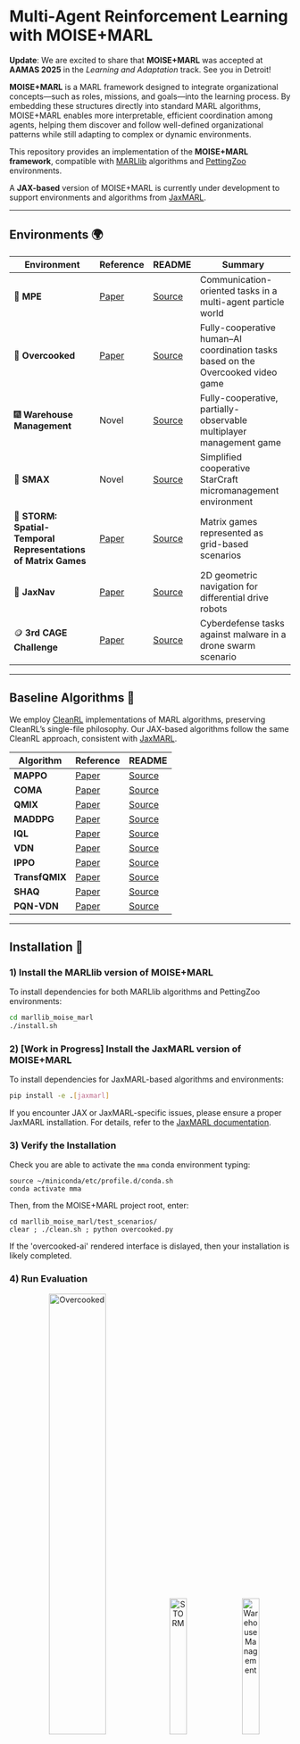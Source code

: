 # Multi-Agent Reinforcement Learning with MOISE+MARL

**Update**: We are excited to share that **MOISE+MARL** was accepted at **AAMAS 2025** in the *Learning and Adaptation* track. See you in Detroit!

**MOISE+MARL** is a MARL framework designed to integrate organizational concepts—such as roles, missions, and goals—into the learning process. By embedding these structures directly into standard MARL algorithms, MOISE+MARL enables more interpretable, efficient coordination among agents, helping them discover and follow well-defined organizational patterns while still adapting to complex or dynamic environments.

This repository provides an implementation of the **MOISE+MARL framework**, compatible with [MARLlib](https://marllib.readthedocs.io/en/latest/) algorithms and [PettingZoo](https://pettingzoo.farama.org/) environments.

A **JAX-based** version of MOISE+MARL is currently under development to support environments and algorithms from [JaxMARL](https://github.com/FLAIROx/JaxMARL).

---

## Environments 🌍

| Environment          | Reference                                                   | README                                                                             | Summary                                                                 |
|----------------------|-------------------------------------------------------------|-------------------------------------------------------------------------------------|-------------------------------------------------------------------------|
| 🔴 **MPE**           | [Paper](https://arxiv.org/abs/1706.02275)                  | [Source](https://github.com/FLAIROx/JaxMARL/tree/main/jaxmarl/environments/mpe)     | Communication-oriented tasks in a multi-agent particle world           |
| 🍲 **Overcooked**    | [Paper](https://arxiv.org/abs/1910.05789)                  | [Source](https://github.com/FLAIROx/JaxMARL/tree/main/jaxmarl/environments/overcooked) | Fully-cooperative human–AI coordination tasks based on the Overcooked video game |
| 🎆 **Warehouse Management** | Novel                                           | [Source](https://github.com/julien6/OMARLE)                                         | Fully-cooperative, partially-observable multiplayer management game    |
| 👾 **SMAX**          | Novel                                                      | [Source](https://github.com/FLAIROx/JaxMARL/tree/main/jaxmarl/environments/smax)    | Simplified cooperative StarCraft micromanagement environment           |
| 🧮 **STORM: Spatial-Temporal Representations of Matrix Games** | [Paper](https://openreview.net/forum?id=54F8woU8vhq) | [Source](https://github.com/FLAIROx/JaxMARL/tree/main/jaxmarl/environments/storm)   | Matrix games represented as grid-based scenarios                        |
| 🧭 **JaxNav**        | [Paper](https://www.arxiv.org/abs/2408.15099)              | [Source](https://github.com/FLAIROx/JaxMARL/tree/main/jaxmarl/environments/jaxnav)  | 2D geometric navigation for differential drive robots                  |
| 🪙 **3rd CAGE Challenge** | [Paper](https://arxiv.org/abs/2108.09118)           | [Source](https://github.com/cage-challenge/cage-challenge-3)                        | Cyberdefense tasks against malware in a drone swarm scenario           |

---

## Baseline Algorithms 🦉

We employ [CleanRL](https://docs.cleanrl.dev/) implementations of MARL algorithms, preserving CleanRL’s single-file philosophy. Our JAX-based algorithms follow the same CleanRL approach, consistent with [JaxMARL](https://github.com/FLAIROx/JaxMARL).

| Algorithm    | Reference                                                 | README                                                                                 |
|--------------|-----------------------------------------------------------|----------------------------------------------------------------------------------------|
| **MAPPO**    | [Paper](https://arxiv.org/abs/2103.01955)                | [Source](https://github.com/FLAIROx/JaxMARL/tree/main/baselines/MAPPO)                |
| **COMA**     | [Paper](https://arxiv.org/abs/1705.08926)                | [Source](https://github.com/matteokarldonati/Counterfactual-Multi-Agent-Policy-Gradients) |
| **QMIX**     | [Paper](https://arxiv.org/abs/1803.11485)                | [Source](https://github.com/FLAIROx/JaxMARL/tree/main/baselines/QLearning)            |
| **MADDPG**   | [Paper](https://arxiv.org/abs/1706.02275)                | [Source](https://github.com/openai/maddpg)                                            |
| **IQL**      | [Paper](https://arxiv.org/abs/1312.5602v1)               | [Source](https://github.com/FLAIROx/JaxMARL/tree/main/baselines/QLearning)            |
| **VDN**      | [Paper](https://arxiv.org/abs/1706.05296)                | [Source](https://github.com/FLAIROx/JaxMARL/tree/main/baselines/QLearning)            |
| **IPPO**     | [Paper](https://arxiv.org/pdf/2011.09533.pdf)            | [Source](https://github.com/FLAIROx/JaxMARL/tree/main/baselines/IPPO)                 |
| **TransfQMIX** | [Paper](https://www.southampton.ac.uk/~eg/AAMAS2023/pdfs/p1679.pdf) | [Source](https://github.com/FLAIROx/JaxMARL/tree/main/baselines/QLearning)  |
| **SHAQ**     | [Paper](https://arxiv.org/abs/2105.15013)                | [Source](https://github.com/FLAIROx/JaxMARL/tree/main/baselines/QLearning)            |
| **PQN-VDN**  | [Paper](https://arxiv.org/abs/2407.04811)                | [Source](https://github.com/mttga/purejaxql)                                          |

---

## Installation 🧗

### 1) Install the **MARLlib** version of MOISE+MARL

To install dependencies for both MARLlib algorithms and PettingZoo environments:

```bash
cd marllib_moise_marl
./install.sh
```

### 2) [Work in Progress] Install the **JaxMARL** version of MOISE+MARL

To install dependencies for JaxMARL-based algorithms and environments:

```bash
pip install -e .[jaxmarl]
```

If you encounter JAX or JaxMARL-specific issues, please ensure a proper JaxMARL installation. For details, refer to the [JaxMARL documentation](https://github.com/FLAIROx/JaxMARL?tab=readme-ov-file#installation--).

### 3) Verify the Installation

Check you are able to activate the ```mma``` conda environment typing:

```
source ~/miniconda/etc/profile.d/conda.sh
conda activate mma
```

Then, from the MOISE+MARL project root, enter:

```
cd marllib_moise_marl/test_scenarios/
clear ; ./clean.sh ; python overcooked.py
```

If the 'overcooked-ai' rendered interface is dislayed, then your installation is likely completed.

### 4) Run Evaluation

<div class="collage">
    <div class="column" align="center">
        <div class="row" align="center">
            <img src="https://raw.githubusercontent.com/julien6/MOISE-MARL/refs/heads/main/docs/images/overcooked.gif?raw=true" alt="Overcooked" width="45%">
            <img src="https://raw.githubusercontent.com/FLAIROx/JaxMARL/refs/heads/main/docs/imgs/storm.gif" alt="STORM" width="25%">
            <img src="https://raw.githubusercontent.com/julien6/MOISE-MARL/refs/heads/main/docs/images/wm.gif?raw=true" alt="Warehouse Management" width="25%">
        </div>
        <div class="row" align="center">
            <img src="https://raw.githubusercontent.com/julien6/MOISE-MARL/refs/heads/main/docs/images/mpe.gif?raw=true" alt="MPE" width="25%">
            <img src="https://raw.githubusercontent.com/julien6/MOISE-MARL/refs/heads/main/docs/images/cyborg.gif?raw=true" alt="CybORG" width="28.3%">
            <img src="https://raw.githubusercontent.com/FLAIROx/JaxMARL/refs/heads/main/docs/imgs/smax.gif" alt="SMAX" width="25%">
        </div>
    </div>
</div>

<p align="center">
<em>Examples of rendered environments as animated GIFs (some are adapted from [JaxMARL](https://github.com/FLAIROx/JaxMARL))</em>
</p>

---

To train and test a MARL algorithm on a specific environment, look at the `test_scenarios` folder containing typical examples showing how to use MMA for various environments.

**Notes:**

* Incomplete training sessions are automatically saved as checkpoints.
* Checkpoints contain the latest training data
* Recorded environments are saved as mp4 video if 'record_env' is enabled.

For example, to train/test agents using **MAPPO** on the **Overcooked AI** environment:

```bash
clear ; ./clean.sh ; python overcooked.py
```

### API Documentation

/home/soulej/Documents/MOISE-MARL/docs/index.html

---

### Basic MOISE+MARL API Usage for MARLlib 🖥️

The **MOISE+MARL API (MMA)** provides a series of classes and modified MARLlib functions. You can first implement a `label_manager` to handle observations and actions so you can conveniently use them to create roles and goals logics aftewards. Then, you can create an `organizational_model` that you can inject in the ```marllib.make_env``` function to make your organizational model effective during training.

MMA also features the **Trajectory-based Evaluation in MOISE+MARL (TEMM)** method, accessed via the `TEMM` class. This function produces dendrogram showing clusters of actions and observation to help in determing implicit roles and goals in an augmented MOISE+MARL model.

Here is an environment-agnostic skeleton code showing the underlying principles of MMA.

```python 
from marllib import marl
from mma_wrapper.label_manager import label_manager
from mma_wrapper.organizational_model import deontic_specification, organizational_model, structural_specifications, functional_specifications, deontic_specifications, time_constraint_type
from mma_wrapper.temm.TEMM import TEMM
from mma_wrapper.organizational_specification_logic import role_logic, goal_factory, role_factory, goal_logic
from mma_wrapper.utils import label, observation, action, trajectory
from simple_env import simple_env

env = simple_env_v3.env(render_mode="human")

# Implement the observation/action label manager

class simple_label_manager(label_manager):

    def one_hot_encode_observation(self, observation: Any, agent: str = None) -> 'observation':
        ...
        return one_hot_encoded_observation

    def one_hot_decode_observation(self, observation: observation, agent: str = None) -> Any:
        ...
        return extracted_values

    def one_hot_encode_action(self, action: Any, agent: str = None) -> action:
        ...
        return encoded_action

    def one_hot_decode_action(self, action: action, agent: str = None) -> Any:
        ...
        return decoded_action
    ...

# Create some custom script rules

def role1_fun(trajectory: trajectory, observation: label, agent_name: str, label_manager: label_manager) -> label:
    # print("Leader adversary")
    data = label_manager.one_hot_decode_observation(
        observation=observation, agent=agent_name)
    ...
    return action

def role2_fun(trajectory: trajectory, observation: label, agent_name: str, label_manager: label_manager) -> label:
    # print("Leader adversary")
    data = label_manager.one_hot_decode_observation(
        observation=observation, agent=agent_name)
    ...
    return action

simple_label_mngr = simple_label_manager() 

# Define a MOISE+MARL model
simple_model = organizational_model(
    structural_specifications(
        roles={
            "role_1": role_logic(label_manager=simple_label_mngr).registrer_script_rule(role1_fun),
            "role_2": role_logic(label_manager=simple_label_mngr).registrer_script_rule(role2_fun),
            "role_3": role_logic(label_manager=simple_label_mngr).register_pattern_rule("[#any,#any](0,*)[o1,a1](1,1)", "o2", [("a1", 1), "a2", 1])
            },
        role_inheritance_relations={}, root_groups={}),
    functional_specifications=functional_specifications(
        goals={}, social_scheme={}, mission_preferences=[]),
    deontic_specifications=deontic_specifications(permissions=[], obligations=[
        deontic_specification("role_1", ["agent_0"], [], time_constraint_type.ANY),
        deontic_specification("role_2", ["agent_1", "agent_2"], [], time_constraint_type.ANY)
    ]))

# prepare env
env = marl.make_env(environment_name="mpe",
                    map_name="simple_world_comm", organizational_model=simple_model)

# initialize algorithm with appointed hyper-parameters
# (here 'test' for debuging)
mappo = marl.algos.mappo(hyperparam_source="test")

# build agent model based on env + algorithms + user preference
model = marl.build_model(
    env, mappo, {"core_arch": "mlp", "encode_layer": "128-256"})

# start training
mappo.fit(env, model, stop={'episode_reward_mean': 6000, 'timesteps_total': 20000000}, local_mode=False, num_gpus=0, num_gpus_per_worker=0,
          num_workers=1, share_policy='group', checkpoint_freq=20)

# rendering from given checkpoint
mappo.render(env, model,
             restore_path={
                 'params_path': "./exp_results/.../params.json",
                 'model_path': "./exp_results/.../checkpoint_000020/checkpoint-20",
                 # generates rendered mp4 videos
                 'record_env': True,
                 # runs the default rendering mechanism
                 'render_env': True
             },
             local_mode=True,
             share_policy="group",
             stop_timesteps=1,
             timesteps_total=1,
             checkpoint_freq=1,
             stop_iters=1,
             checkpoint_end=True)
```

<h2 name="cite" id="cite">Citing MOISE+MARL📜 </h2>
If you use MOISE+MARL in your work, please cite us as follows:

```

@inproceedings{soule2024moise_marl, 
  title     = {An Organizationally-Oriented Approach to Enhancing Explainability and Control in Multi-Agent Reinforcement Learning}, 
  author    = {Soulé, Julien and Jamont, Jean-Paul and Occello, Michel and Traonouez, Louis-Marie and Théron, Paul}, 
  booktitle = {Proceedings of the 24th International Conference on Autonomous Agents and Multiagent Systems (AAMAS)}, 
  year      = {2024}, 
  series    = {AAMAS '24}, 
  pages     = {XXX--XXX}, % TBD
  publisher = {International Foundation for Autonomous Agents and Multiagent Systems}, 
  address   = {Detroit, USA}, 
  month     = {May}, 
  abstract  = {Multi-Agent Reinforcement Learning can lead to the development of collaborative agent behaviors that show similarities with organizational concepts. Pushing forward this perspective, we introduce a novel framework that explicitly incorporates organizational roles and goals from the $\mathcal{M}OISE^+$ model into the MARL process, guiding agents to satisfy corresponding organizational constraints. By structuring training with roles and goals, we aim to enhance both the explainability and control of agent behaviors at the organizational level, whereas much of the literature primarily focuses on individual agents. Additionally, our framework includes a post-training analysis method to infer implicit roles and goals, offering insights into emergent agent behaviors. This framework has been applied across various MARL environments and algorithms, demonstrating coherence between predefined organizational specifications and those inferred from trained agents.}, 
  keywords  = {Multi-Agent Reinforcement Learning, Organizational Explainability, Organizational Control}, 
}
```

## See Also 🙌

There are a number of other libraries which inspired this work, we encourage you to take a look!

#### Related Projects:

 - *ROMA*: https://github.com/TonghanWang/ROMA
 - *Roco*: https://papers.ssrn.com/sol3/papers.cfm?abstract_id=5060074
 - *CORD*: https://arxiv.org/abs/2501.02221
 - *TarMAC*: https://arxiv.org/abs/1810.11187
 - *Feudal Multi-Agent Hierarchies for Cooperative Reinforcement Learning*
: https://arxiv.org/abs/1901.08492
